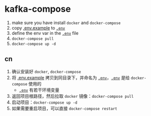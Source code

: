 # kafka-compose

1. make sure you have install `docker` and `docker-compose`
2. copy [.env.example](./.env.example) to [`.env`](./.env)
3. define the env var in the [`.env`](./.env) file
4. `docker-compose pull`
5. `docker-compose up -d`

## cn

1. 确认安装好 `docker`, `docker-compose`
2. 将 [.env.example](./.env.example) 拷贝到同目录下，并命名为 [`.env`](./.env)，[`.env`](./.env) 是给 `docker-compose` 使用的
    - [`.env`](./.env) 有若干环境变量
3. 返回项目根路径，然后拉取 `docker` 镜像：`docker-compose pull`
4. 启动项目：`docker-compose up -d`
5. 如果需要重启项目，可以直接 `docker-compose restart`

